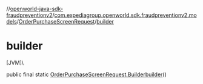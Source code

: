//[openworld-java-sdk-fraudpreventionv2](../../../index.md)/[com.expediagroup.openworld.sdk.fraudpreventionv2.models](../index.md)/[OrderPurchaseScreenRequest](index.md)/[builder](builder.md)

# builder

[JVM]\

public final static [OrderPurchaseScreenRequest.Builder](-builder/index.md)[builder](builder.md)()

